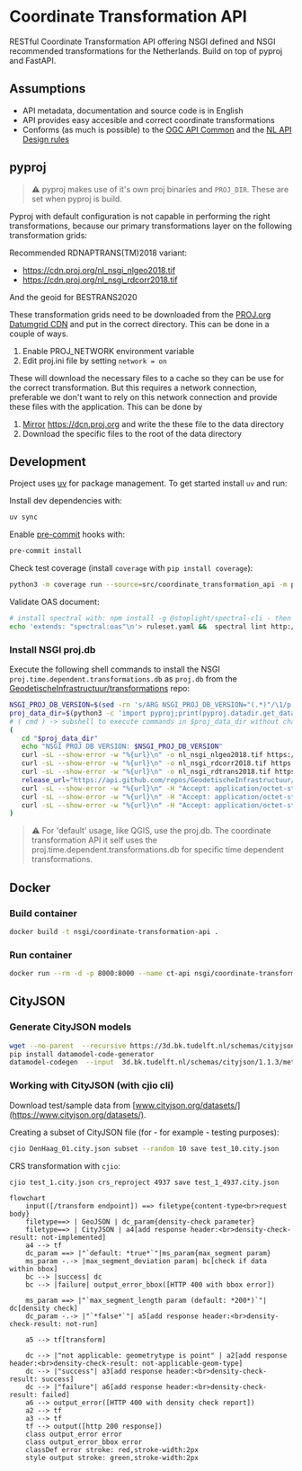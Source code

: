# Coordinate Transformation API

RESTful Coordinate Transformation API offering NSGI defined and NSGI recommended
transformations for the Netherlands. Build on top of pyproj and FastAPI.

## Assumptions

- API metadata, documentation and source code is in English
- API provides easy accesible and correct coordinate transformations
- Conforms (as much is possible) to the
  [OGC API Common](https://ogcapi.ogc.org/common/) and the
  [NL API Design rules](https://gitdocumentatie.logius.nl/publicatie/api/adr/)

## pyproj

> :warning: pyproj makes use of it's own proj binaries and `PROJ_DIR`. These are
> set when pyproj is build.

Pyproj with default configuration is not capable in performing the right
transformations, because our primary transformations layer on the following
transformation grids:

Recommended RDNAPTRANS(TM)2018 variant:

- <https://cdn.proj.org/nl_nsgi_nlgeo2018.tif>
- <https://cdn.proj.org/nl_nsgi_rdcorr2018.tif>

And the geoid for BESTRANS2020

These transformation grids need to be downloaded from the
[PROJ.org Datumgrid CDN](https://cdn.proj.org/) and put in the correct
directory. This can be done in a couple of ways.

1. Enable PROJ_NETWORK environment variable
2. Edit proj.ini file by setting `network = on`

These will download the necessary files to a cache so they can be use for the
correct transformation. But this requires a network connection, preferable we
don't want to rely on this network connection and provide these files with the
application. This can be done by

1. [Mirror](https://pyproj4.github.io/pyproj/stable/transformation_grids.html)
   <https://dcn.proj.org> and write the these file to the data directory
1. Download the specific files to the root of the data directory

## Development

Project uses [uv](https://docs.astral.sh/uv/) for package management. To get started install `uv` and run:

Install dev dependencies with:

```sh
uv sync
```

Enable [pre-commit](https://pre-commit.com/) hooks with:

```sh
pre-commit install
```

Check test coverage (install `coverage` with `pip install coverage`):

```sh
python3 -m coverage run --source=src/coordinate_transformation_api -m pytest -v tests && python3 -m coverage report -m
```

Validate OAS document:

```sh
# install spectral with: npm install -g @stoplight/spectral-cli - then validate openapi doc with:
echo 'extends: "spectral:oas"\n'> ruleset.yaml &&  spectral lint http://127.0.0.1:8000/openapi.json --ruleset ruleset.yaml && rm ruleset.yaml
```

### Install NSGI proj.db

Execute the following shell commands to install the NSGI
`proj.time.dependent.transformations.db` as `proj.db` from the
[GeodetischeInfrastructuur/transformations](https://github.com/GeodetischeInfrastructuur/transformations/releases)
repo:

```sh
NSGI_PROJ_DB_VERSION=$(sed -rn 's/ARG NSGI_PROJ_DB_VERSION="(.*)"/\1/p' < Dockerfile)
proj_data_dir=$(python3 -c 'import pyproj;print(pyproj.datadir.get_data_dir());')
# ( cmd ) -> subshell to execute commands in $proj_data_dir without changing workdir of current shell
(
   cd "$proj_data_dir"
   echo "NSGI PROJ DB VERSION: $NSGI_PROJ_DB_VERSION"
   curl -sL --show-error -w "%{url}\n" -o nl_nsgi_nlgeo2018.tif https://cdn.proj.org/nl_nsgi_nlgeo2018.tif && \
   curl -sL --show-error -w "%{url}\n" -o nl_nsgi_rdcorr2018.tif https://cdn.proj.org/nl_nsgi_rdcorr2018.tif && \
   curl -sL --show-error -w "%{url}\n" -o nl_nsgi_rdtrans2018.tif https://cdn.proj.org/nl_nsgi_rdtrans2018.tif && \
   release_url="https://api.github.com/repos/GeodetischeInfrastructuur/transformations/releases/tags/${NSGI_PROJ_DB_VERSION}" && \
   curl -sL --show-error -w "%{url}\n" -H "Accept: application/octet-stream" $(curl -s "$release_url" | jq -r '.assets[] | select(.name=="bq_nsgi_bongeo2004.tif").url') -o bq_nsgi_bongeo2004.tif && \
   curl -sL --show-error -w "%{url}\n" -H "Accept: application/octet-stream" $(curl -s "$release_url" | jq -r '.assets[] | select(.name=="nllat2018.gtx").url') -o nllat2018.gtx && \
   curl -sL --show-error -w "%{url}\n" -H "Accept: application/octet-stream" $(curl -s "$release_url" | jq -r '.assets[] | select(.name=="proj.time.dependent.transformations.db").url') -o proj.db
)
```

> :warning: For 'default' usage, like QGIS, use the proj.db. The coordinate
> transformation API it self uses the proj.time.dependent.transformations.db for
> specific time dependent transformations.

## Docker

### Build container

```bash
docker build -t nsgi/coordinate-transformation-api .
```

### Run container

```bash
docker run --rm -d -p 8000:8000 --name ct-api nsgi/coordinate-transformation-api
```

## CityJSON

### Generate CityJSON models

```sh
wget --no-parent  --recursive https://3d.bk.tudelft.nl/schemas/cityjson/1.1.3/
pip install datamodel-code-generator
datamodel-codegen  --input  3d.bk.tudelft.nl/schemas/cityjson/1.1.3/metadata.schema.json  --input-file-type jsonschema --output cityjson.py
```

### Working with CityJSON (with cjio cli)

Download test/sample data from
[www.cityjson.org/datasets/](https://www.cityjson.org/datasets/).

Creating a subset of CityJSON file (for - for example - testing purposes):

```sh
cjio DenHaag_01.city.json subset --random 10 save test_10.city.json
```

CRS transformation with `cjio`:

```sh
cjio test_1.city.json crs_reproject 4937 save test_1_4937.city.json
```

```mermaid
flowchart
    input([/transform endpoint]) ==> filetype{content-type<br>request body}
    filetype==> | GeoJSON | dc_param{density-check parameter}
    filetype==> | CityJSON | a4[add response header:<br>density-check-result: not-implemented]
    a4 --> tf
    dc_param ==> |"`default: *true*`"|ms_param{max_segment param}
    ms_param -.-> |max_segment_deviation param| bc[check if data within bbox]
    bc --> |success| dc
    bc --> |failure| output_error_bbox([HTTP 400 with bbox error])

    ms_param ==> |"`max_segment_length param (default: *200*)`"| dc[density check]
    dc_param -.-> |"`*false*`"| a5[add response header:<br>density-check-result: not-run]

    a5 --> tf[transform]

    dc --> |"not applicable: geometrytype is point" | a2[add response header:<br>density-check-result: not-applicable-geom-type]
    dc --> |"success"| a3[add response header:<br>density-check-result: success]
    dc --> |"failure"| a6[add response header:<br>density-check-result: failed]
    a6 --> output_error([HTTP 400 with density check report])
    a2 --> tf
    a3 --> tf
    tf --> output([http 200 response])
    class output_error error
    class output_error_bbox error
    classDef error stroke: red,stroke-width:2px
    style output stroke: green,stroke-width:2px
```
